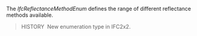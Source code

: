 ﻿The _IfcReflectanceMethodEnum_ defines the range of different reflectance methods available.

> HISTORY&nbsp; New enumeration type in IFC2x2.
